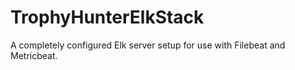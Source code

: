 # TrophyHunterElkStack
A completely configured Elk server setup for use with Filebeat and Metricbeat.
